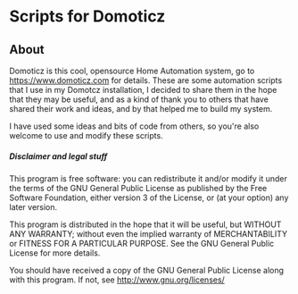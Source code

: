 # Scripts for Domoticz
## About
Domoticz is this cool, opensource Home Automation system, go to https://www.domoticz.com for details.
These are some automation scripts that I use in my Domotcz installation, I decided to share them in the hope that they may be useful, and as a kind of thank you to others that have shared their work and ideas, and by that helped me to build my system.

I have used some ideas and bits of code from others, so you're also welcome to use and modify these scripts.

##### Disclaimer and legal  stuff

This program is free software: you can redistribute it and/or modify
it under the terms of the GNU General Public License as published by
the Free Software Foundation, either version 3 of the License, or
(at your option) any later version.

This program is distributed in the hope that it will be useful,
but WITHOUT ANY WARRANTY; without even the implied warranty of
MERCHANTABILITY or FITNESS FOR A PARTICULAR PURPOSE.  See the
GNU General Public License for more details.

You should have received a copy of the GNU General Public License
along with this program.  If not, see <http://www.gnu.org/licenses/>
